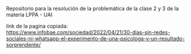 Repositorio para la resolución de la problemática de la clase 2 y 3 de la materia LPPA - UAI

link de la pagina copiada:
    https://www.infobae.com/sociedad/2022/04/21/30-dias-sin-redes-sociales-ni-whatsapp-el-experimento-de-una-psicologa-y-un-resultado-sorprendente/
